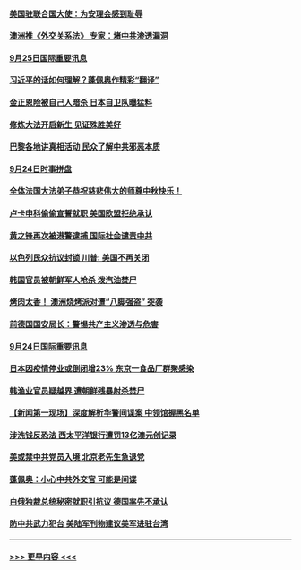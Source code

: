 #### [美国驻联合国大使：为安理会感到耻辱](../pages/prog202/a102949157.md?t=09260002) 
#### [澳洲推《外交关系法》 专家：堵中共渗透漏洞](../pages/prog202/a102949153.md?t=09260002) 
#### [9月25日国际重要讯息](../pages/prog202/a102948982.md?t=09260002) 
#### [习近平的话如何理解？蓬佩奥作精彩“翻译”](../pages/prog202/a102948904.md?t=09260002) 
#### [金正恩险被自己人暗杀 日本自卫队曝猛料](../pages/prog202/a102948852.md?t=09260002) 
#### [修炼大法开启新生 见证殊胜美好](../pages/prog202/a102948841.md?t=09260002) 
#### [巴黎各地讲真相活动 民众了解中共邪恶本质](../pages/prog202/a102948820.md?t=09260002) 
#### [9月24日时事拼盘](../pages/prog202/a102948540.md?t=09260002) 
#### [全体法国大法弟子恭祝慈悲伟大的师尊中秋快乐！](../pages/prog202/a102948518.md?t=09260002) 
#### [卢卡申科偷偷宣誓就职 美国欧盟拒绝承认](../pages/prog202/a102948480.md?t=09260002) 
#### [黄之锋再次被港警逮捕 国际社会谴责中共](../pages/prog202/a102948373.md?t=09260002) 
#### [以色列民众抗议封锁 川普: 美国不再关闭](../pages/prog202/a102948360.md?t=09260002) 
#### [韩国官员被朝鲜军人枪杀 泼汽油焚尸](../pages/prog202/a102948358.md?t=09260002) 
#### [烤肉太香！ 澳洲烧烤派对遭“八脚强盗” 突袭](../pages/prog202/a102948095.md?t=09260002) 
#### [前德国国安局长：警惕共产主义渗透与危害](../pages/prog202/a102948126.md?t=09260002) 
#### [9月24日国际重要讯息](../pages/prog202/a102948124.md?t=09260002) 
#### [日本因疫情停业或倒闭增23%  东京一食品厂群聚感染](../pages/prog202/a102948112.md?t=09260002) 
#### [韩渔业官员疑越界 遭朝鲜残暴射杀焚尸](../pages/prog202/a102947930.md?t=09260002) 
#### [【新闻第一现场】深度解析华警间谍案 中领馆握黑名单](../pages/prog202/a102948040.md?t=09260002) 
#### [涉洗钱反恐法 西太平洋银行遭罚13亿澳元创记录](../pages/prog202/a102948034.md?t=09260002) 
#### [美或禁中共党员入境 北京老先生急退党](../pages/prog202/a102948024.md?t=09260002) 
#### [蓬佩奥：小心中共外交官 可能是间谍](../pages/prog202/a102947969.md?t=09260002) 
#### [白俄独裁总统秘密就职引抗议 德国率先不承认](../pages/prog202/a102947965.md?t=09260002) 
#### [防中共武力犯台 美陆军刊物建议美军进驻台湾](../pages/prog202/a102947804.md?t=09260002) 

----
#### [ >>> 更早内容 <<< ](../indexes/prog202-earlier.md)
